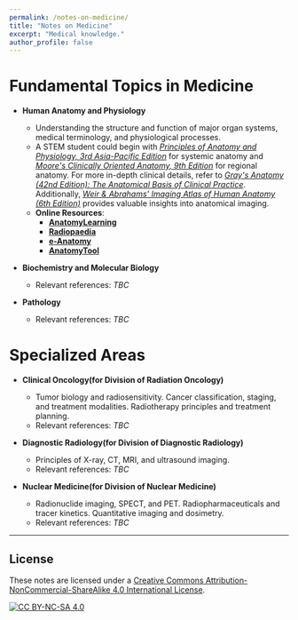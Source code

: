```yaml
---
permalink: /notes-on-medicine/
title: "Notes on Medicine"
excerpt: "Medical knowledge."
author_profile: false
---
```


<span class='anchor' id='notes-on-medicine'></span>

# Fundamental Topics in Medicine

- **Human Anatomy and Physiology**  
  - Understanding the structure and function of major organ systems, medical terminology, and physiological processes.  
  - A STEM student could begin with [*Principles of Anatomy and Physiology, 3rd Asia-Pacific Edition*](https://www.wileydirect.com.au/blog/buy/principles-of-anatomy-and-physiology-asia-pacific-edition/?srsltid=AfmBOorTRFBSIrfO-PDfTd9BR-kaYMWYP-mamYNXRg-ehUL8ADH62A3D) for systemic anatomy and [*Moore's Clinically Oriented Anatomy, 9th Edition*](https://shop.lww.com/moore-s-clinically-oriented-anatomy/p/9781975209544?srsltid=AfmBOopd_CAzJbcWOXU7i6bFNUOBTxDoVCQzIYINXxg1ak7L7EMn5ar7) for regional anatomy. For more in-depth clinical details, refer to [*Gray's Anatomy (42nd Edition): The Anatomical Basis of Clinical Practice*](https://shop.elsevier.com/books/grays-anatomy/standring/978-0-7020-7705-0). Additionally, [*Weir & Abrahams’ Imaging Atlas of Human Anatomy (6th Edition)*](https://shop.elsevier.com/books/weir-and-abrahams-imaging-atlas-of-human-anatomy/spratt/978-0-7020-7926-9) provides valuable insights into anatomical imaging.  
  - **Online Resources**:
    - [**AnatomyLearning**](https://anatomylearning.com/)
    - [**Radiopaedia**](https://radiopaedia.org/?lang=us) 
    - [**e-Anatomy**](https://www.imaios.com/en/e-anatomy) 
    - [**AnatomyTool**](https://anatomytool.org/content/best-open-anatomy-learning-resources) 

- **Biochemistry and Molecular Biology**
  - Relevant references: *TBC*
  
- **Pathology**
  - Relevant references: *TBC*


# Specialized Areas

- **Clinical Oncology(for Division of Radiation Oncology)**  
  - Tumor biology and radiosensitivity. Cancer classification, staging, and treatment modalities. Radiotherapy principles and treatment planning.
  - Relevant references: *TBC*  

- **Diagnostic Radiology(for Division of Diagnostic Radiology)**  
  - Principles of X-ray, CT, MRI, and ultrasound imaging.  
  - Relevant references: *TBC*  

- **Nuclear Medicine(for Division of Nuclear Medicine)**  
  - Radionuclide imaging, SPECT, and PET. Radiopharmaceuticals and tracer kinetics. Quantitative imaging and dosimetry.
  - Relevant references: *TBC*

---

## License  
These notes are licensed under a [Creative Commons Attribution-NonCommercial-ShareAlike 4.0 International License](https://creativecommons.org/licenses/by-nc-sa/4.0/).  

[![CC BY-NC-SA 4.0](https://licensebuttons.net/l/by-nc-sa/4.0/88x31.png)](https://creativecommons.org/licenses/by-nc-sa/4.0/)
